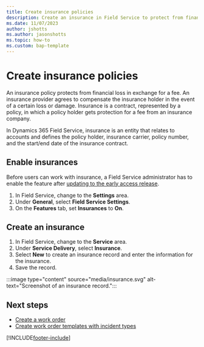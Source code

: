 ```yaml
---
title: Create insurance policies
description: Create an insurance in Field Service to protect from financial loss.
ms.date: 11/07/2023
author: jshotts
ms.author: jasonshotts
ms.topic: how-to
ms.custom: bap-template
---
```


# Create insurance policies

An insurance policy protects from financial loss in exchange for a fee. An insurance provider agrees to compensate the insurance holder in the event of a certain loss or damage. Insurance is a contract, represented by a policy, in which a policy holder gets protection for a fee from an insurance company.

In Dynamics 365 Field Service, insurance is an entity that relates to accounts and defines the policy holder, insurance carrier, policy number, and the start/end date of the insurance contract.

## Enable insurances

Before users can work with insurance, a Field Service administrator has to enable the feature after [updating to the early access release](/dynamics365/get-started/release-schedule).

1. In Field Service, change to the **Settings** area.
1. Under **General**, select **Field Service Settings**.
1. On the **Features** tab, set **Insurances** to **On**.

## Create an insurance

1. In Field Service, change to the **Service** area.
1. Under **Service Delivery**, select **Insurance**.
1. Select **New** to create an insurance record and enter the information for the insurance.
1. Save the record.

:::image type="content" source="media/insurance.svg" alt-text="Screenshot of an insurance record.":::

## Next steps

- [Create a work order](create-work-order.md)
- [Create work order templates with incident types](configure-incident-types.md)

[!INCLUDE[footer-include](../includes/footer-banner.md)]
